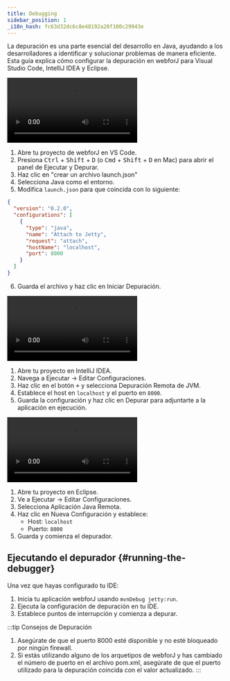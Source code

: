 ```yaml
---
title: Debugging
sidebar_position: 1
_i18n_hash: fc63d32dc6c8e48192a28f100c29943e
---
```

La depuración es una parte esencial del desarrollo en Java, ayudando a los desarrolladores a identificar y solucionar problemas de manera eficiente. Esta guía explica cómo configurar la depuración en webforJ para Visual Studio Code, IntelliJ IDEA y Eclipse.

<Tabs>
<TabItem value="vscode" label="Visual Studio Code">

<div class="videos-container">
      <video controls>
        <source src="https://cdn.webforj.com/webforj-documentation/video/debug/vscode.mp4" type="video/mp4" />
      </video>
</div>

1. Abre tu proyecto de webforJ en VS Code.
2. Presiona <kbd>Ctrl</kbd> + <kbd>Shift</kbd> + <kbd>D</kbd> (o <kbd>Cmd</kbd> + <kbd>Shift</kbd> + <kbd>D</kbd> en Mac) para abrir el panel de Ejecutar y Depurar.
3. Haz clic en "crear un archivo launch.json"
4. Selecciona Java como el entorno.
5. Modifica `launch.json` para que coincida con lo siguiente:

```json title="launch.json"
{
  "version": "0.2.0",
  "configurations": [
    {
      "type": "java",
      "name": "Attach to Jetty",
      "request": "attach",
      "hostName": "localhost",
      "port": 8000
    }
  ]
}
```

6. Guarda el archivo y haz clic en Iniciar Depuración.

</TabItem>
<TabItem value="intellij" label="IntelliJ IDEA">

<div class="videos-container">
      <video controls>
        <source src="https://cdn.webforj.com/webforj-documentation/video/debug/intellij.mp4" type="video/mp4" />
      </video>
</div>

1. Abre tu proyecto en IntelliJ IDEA.
2. Navega a Ejecutar → Editar Configuraciones.
3. Haz clic en el botón <kbd>+</kbd> y selecciona Depuración Remota de JVM.
4. Establece el host en `localhost` y el puerto en `8000`.
5. Guarda la configuración y haz clic en Depurar para adjuntarte a la aplicación en ejecución.

</TabItem>
<TabItem value="eclipse" label="Eclipse">

<div class="videos-container">
      <video controls>
        <source src="https://cdn.webforj.com/webforj-documentation/video/debug/eclipse.mp4" type="video/mp4" />
      </video>
</div>

1. Abre tu proyecto en Eclipse.
2. Ve a Ejecutar → Editar Configuraciones.
3. Selecciona Aplicación Java Remota.
4. Haz clic en Nueva Configuración y establece:
   - Host: `localhost`
   - Puerto: `8000`
5. Guarda y comienza el depurador.

</TabItem>
</Tabs>

## Ejecutando el depurador {#running-the-debugger}

Una vez que hayas configurado tu IDE:

1. Inicia tu aplicación webforJ usando `mvnDebug jetty:run`.
2. Ejecuta la configuración de depuración en tu IDE.
3. Establece puntos de interrupción y comienza a depurar.

:::tip Consejos de Depuración
1. Asegúrate de que el puerto 8000 esté disponible y no esté bloqueado por ningún firewall.
2. Si estás utilizando alguno de los arquetipos de webforJ y has cambiado el número de puerto en el archivo pom.xml, asegúrate de que el puerto utilizado para la depuración coincida con el valor actualizado.
:::

